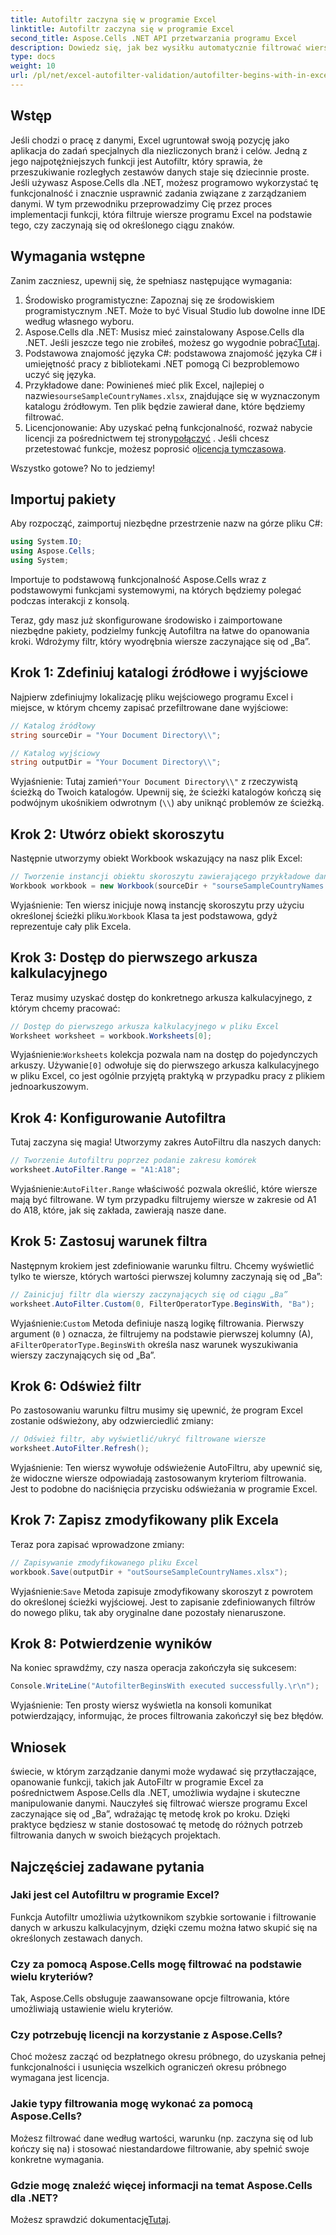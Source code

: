 ```yaml
---
title: Autofiltr zaczyna się w programie Excel
linktitle: Autofiltr zaczyna się w programie Excel
second_title: Aspose.Cells .NET API przetwarzania programu Excel
description: Dowiedz się, jak bez wysiłku automatycznie filtrować wiersze programu Excel za pomocą Aspose.Cells w środowisku .NET, korzystając z tego kompleksowego przewodnika krok po kroku.
type: docs
weight: 10
url: /pl/net/excel-autofilter-validation/autofilter-begins-with-in-excel/
---
```

## Wstęp

Jeśli chodzi o pracę z danymi, Excel ugruntował swoją pozycję jako aplikacja do zadań specjalnych dla niezliczonych branż i celów. Jedną z jego najpotężniejszych funkcji jest Autofiltr, który sprawia, że przeszukiwanie rozległych zestawów danych staje się dziecinnie proste. Jeśli używasz Aspose.Cells dla .NET, możesz programowo wykorzystać tę funkcjonalność i znacznie usprawnić zadania związane z zarządzaniem danymi. W tym przewodniku przeprowadzimy Cię przez proces implementacji funkcji, która filtruje wiersze programu Excel na podstawie tego, czy zaczynają się od określonego ciągu znaków.

## Wymagania wstępne

Zanim zaczniesz, upewnij się, że spełniasz następujące wymagania:

1. Środowisko programistyczne: Zapoznaj się ze środowiskiem programistycznym .NET. Może to być Visual Studio lub dowolne inne IDE według własnego wyboru.
2.  Aspose.Cells dla .NET: Musisz mieć zainstalowany Aspose.Cells dla .NET. Jeśli jeszcze tego nie zrobiłeś, możesz go wygodnie pobrać[Tutaj](https://releases.aspose.com/cells/net/).
3. Podstawowa znajomość języka C#: podstawowa znajomość języka C# i umiejętność pracy z bibliotekami .NET pomogą Ci bezproblemowo uczyć się języka.
4.  Przykładowe dane: Powinieneś mieć plik Excel, najlepiej o nazwie`sourseSampleCountryNames.xlsx`, znajdujące się w wyznaczonym katalogu źródłowym. Ten plik będzie zawierał dane, które będziemy filtrować.
5.  Licencjonowanie: Aby uzyskać pełną funkcjonalność, rozważ nabycie licencji za pośrednictwem tej strony[połączyć](https://purchase.aspose.com/buy) . Jeśli chcesz przetestować funkcje, możesz poprosić o[licencja tymczasowa](https://purchase.aspose.com/temporary-license/).

Wszystko gotowe? No to jedziemy!

## Importuj pakiety

Aby rozpocząć, zaimportuj niezbędne przestrzenie nazw na górze pliku C#:

```csharp
using System.IO;
using Aspose.Cells;
using System;
```

Importuje to podstawową funkcjonalność Aspose.Cells wraz z podstawowymi funkcjami systemowymi, na których będziemy polegać podczas interakcji z konsolą.

Teraz, gdy masz już skonfigurowane środowisko i zaimportowane niezbędne pakiety, podzielmy funkcję Autofiltra na łatwe do opanowania kroki. Wdrożymy filtr, który wyodrębnia wiersze zaczynające się od „Ba”.

## Krok 1: Zdefiniuj katalogi źródłowe i wyjściowe

Najpierw zdefiniujmy lokalizację pliku wejściowego programu Excel i miejsce, w którym chcemy zapisać przefiltrowane dane wyjściowe:

```csharp
// Katalog źródłowy
string sourceDir = "Your Document Directory\\";

// Katalog wyjściowy
string outputDir = "Your Document Directory\\";
```

 Wyjaśnienie: Tutaj zamień`"Your Document Directory\\"` z rzeczywistą ścieżką do Twoich katalogów. Upewnij się, że ścieżki katalogów kończą się podwójnym ukośnikiem odwrotnym (`\\`) aby uniknąć problemów ze ścieżką.

## Krok 2: Utwórz obiekt skoroszytu

Następnie utworzymy obiekt Workbook wskazujący na nasz plik Excel:

```csharp
// Tworzenie instancji obiektu skoroszytu zawierającego przykładowe dane
Workbook workbook = new Workbook(sourceDir + "sourseSampleCountryNames.xlsx");
```

 Wyjaśnienie: Ten wiersz inicjuje nową instancję skoroszytu przy użyciu określonej ścieżki pliku.`Workbook` Klasa ta jest podstawowa, gdyż reprezentuje cały plik Excela.

## Krok 3: Dostęp do pierwszego arkusza kalkulacyjnego

Teraz musimy uzyskać dostęp do konkretnego arkusza kalkulacyjnego, z którym chcemy pracować:

```csharp
// Dostęp do pierwszego arkusza kalkulacyjnego w pliku Excel
Worksheet worksheet = workbook.Worksheets[0];
```

 Wyjaśnienie:`Worksheets` kolekcja pozwala nam na dostęp do pojedynczych arkuszy. Używanie`[0]` odwołuje się do pierwszego arkusza kalkulacyjnego w pliku Excel, co jest ogólnie przyjętą praktyką w przypadku pracy z plikiem jednoarkuszowym.

## Krok 4: Konfigurowanie Autofiltra

Tutaj zaczyna się magia! Utworzymy zakres AutoFiltru dla naszych danych:

```csharp
// Tworzenie Autofiltru poprzez podanie zakresu komórek
worksheet.AutoFilter.Range = "A1:A18";
```

 Wyjaśnienie:`AutoFilter.Range` właściwość pozwala określić, które wiersze mają być filtrowane. W tym przypadku filtrujemy wiersze w zakresie od A1 do A18, które, jak się zakłada, zawierają nasze dane.

## Krok 5: Zastosuj warunek filtra

Następnym krokiem jest zdefiniowanie warunku filtru. Chcemy wyświetlić tylko te wiersze, których wartości pierwszej kolumny zaczynają się od „Ba”:

```csharp
// Zainicjuj filtr dla wierszy zaczynających się od ciągu „Ba”
worksheet.AutoFilter.Custom(0, FilterOperatorType.BeginsWith, "Ba");
```

 Wyjaśnienie:`Custom` Metoda definiuje naszą logikę filtrowania. Pierwszy argument (`0` ) oznacza, że filtrujemy na podstawie pierwszej kolumny (A), a`FilterOperatorType.BeginsWith` określa nasz warunek wyszukiwania wierszy zaczynających się od „Ba”.

## Krok 6: Odśwież filtr

Po zastosowaniu warunku filtru musimy się upewnić, że program Excel zostanie odświeżony, aby odzwierciedlić zmiany:

```csharp
// Odśwież filtr, aby wyświetlić/ukryć filtrowane wiersze
worksheet.AutoFilter.Refresh();
```

Wyjaśnienie: Ten wiersz wywołuje odświeżenie AutoFiltru, aby upewnić się, że widoczne wiersze odpowiadają zastosowanym kryteriom filtrowania. Jest to podobne do naciśnięcia przycisku odświeżania w programie Excel.

## Krok 7: Zapisz zmodyfikowany plik Excela

Teraz pora zapisać wprowadzone zmiany:

```csharp
// Zapisywanie zmodyfikowanego pliku Excel
workbook.Save(outputDir + "outSourseSampleCountryNames.xlsx");
```

 Wyjaśnienie:`Save` Metoda zapisuje zmodyfikowany skoroszyt z powrotem do określonej ścieżki wyjściowej. Jest to zapisanie zdefiniowanych filtrów do nowego pliku, tak aby oryginalne dane pozostały nienaruszone.

## Krok 8: Potwierdzenie wyników

Na koniec sprawdźmy, czy nasza operacja zakończyła się sukcesem:

```csharp
Console.WriteLine("AutofilterBeginsWith executed successfully.\r\n");
```

Wyjaśnienie: Ten prosty wiersz wyświetla na konsoli komunikat potwierdzający, informując, że proces filtrowania zakończył się bez błędów.

## Wniosek

świecie, w którym zarządzanie danymi może wydawać się przytłaczające, opanowanie funkcji, takich jak AutoFiltr w programie Excel za pośrednictwem Aspose.Cells dla .NET, umożliwia wydajne i skuteczne manipulowanie danymi. Nauczyłeś się filtrować wiersze programu Excel zaczynające się od „Ba”, wdrażając tę metodę krok po kroku. Dzięki praktyce będziesz w stanie dostosować tę metodę do różnych potrzeb filtrowania danych w swoich bieżących projektach.

## Najczęściej zadawane pytania

### Jaki jest cel Autofiltru w programie Excel?  
Funkcja Autofiltr umożliwia użytkownikom szybkie sortowanie i filtrowanie danych w arkuszu kalkulacyjnym, dzięki czemu można łatwo skupić się na określonych zestawach danych.

### Czy za pomocą Aspose.Cells mogę filtrować na podstawie wielu kryteriów?  
Tak, Aspose.Cells obsługuje zaawansowane opcje filtrowania, które umożliwiają ustawienie wielu kryteriów.

### Czy potrzebuję licencji na korzystanie z Aspose.Cells?  
Choć możesz zacząć od bezpłatnego okresu próbnego, do uzyskania pełnej funkcjonalności i usunięcia wszelkich ograniczeń okresu próbnego wymagana jest licencja.

### Jakie typy filtrowania mogę wykonać za pomocą Aspose.Cells?  
Możesz filtrować dane według wartości, warunku (np. zaczyna się od lub kończy się na) i stosować niestandardowe filtrowanie, aby spełnić swoje konkretne wymagania.

### Gdzie mogę znaleźć więcej informacji na temat Aspose.Cells dla .NET?  
 Możesz sprawdzić dokumentację[Tutaj](https://reference.aspose.com/cells/net/).